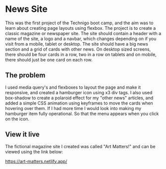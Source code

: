 # News Site
This was the first project of the Technigo boot camp, and the aim was to learn about creating page layouts using flexbox.
The project is to create a classic magazine or newspaper site. The site should contain a header with a name of the site, a logo and a navbar, which changes depending on if you visit from a mobile, tablet or desktop.  The site should have a big news section and a grid of cards with other news. On desktop sized screens, there should be four cards in a row, two in a row on tablets and on mobile, there should just be one card on each row.

## The problem

I used media query's and flexboxes to layout the page and make it responsive, and created a hamburger icon using x3 div tags.
I also used box-shadow to create a polaroid effect for my "other news" articles, and added a simple CSS animation using keyframes to move the cards when hovering over them.
If I had more time I would look into making my hamburger item fully operational. So that the menu appears when you click on the icon.


## View it live
The fictional magazine site I created was called "Art Matters!" and can be viewed using the link below:

https://art-matters.netlify.app/
